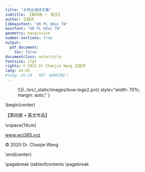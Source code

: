 ```yaml
---
title: "乡愁永酒诗文集"
subtitle: 【第四册 •　英文】
author: 王超杰
CJKmainfont: "AR PL UKai TW" 
mainfont: "AR PL UKai TW" 
geometry: margin=2cm
number-sections: true 
output: 
  pdf_document:
    toc: false
documentclass: extarticle
fontsize: 17pt
rights: © 2021 Dr Chaojie Wang 王超杰
lang: en-US
#lang: zh-CN   NOT　WORKING！
---
```


<figure>![](../src/_static/images/love-logo2.pn){ style="width: 70%; margin: auto;" }</figure>

\begin{center}

【第四册 • 英文作品】

\vspace{14cm}

www.wcj365.xyz

© 2020 Dr. Chaojie Wang

\end{center}



\pagebreak
\tableofcontents
\pagebreak
